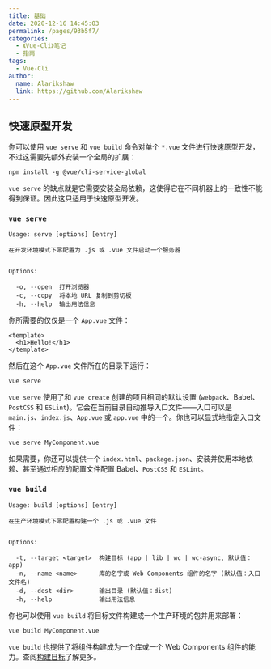 ```yaml
---
title: 基础
date: 2020-12-16 14:45:03
permalink: /pages/93b5f7/
categories:
  - 《Vue-Cli》笔记
  - 指南
tags: 
  - Vue-Cli
author: 
  name: Alarikshaw
  link: https://github.com/Alarikshaw
---
```


## 快速原型开发

你可以使用 `vue serve` 和 `vue build` 命令对单个 `*.vue` 文件进行快速原型开发，不过这需要先额外安装一个全局的扩展：

```
npm install -g @vue/cli-service-global 
```

`vue serve` 的缺点就是它需要安装全局依赖，这使得它在不同机器上的一致性不能得到保证。因此这只适用于快速原型开发。

### `vue serve`

```
Usage: serve [options] [entry]

在开发环境模式下零配置为 .js 或 .vue 文件启动一个服务器


Options:

  -o, --open  打开浏览器
  -c, --copy  将本地 URL 复制到剪切板
  -h, --help  输出用法信息 
```

你所需要的仅仅是一个 `App.vue` 文件：

```
<template>
  <h1>Hello!</h1>
</template> 
```

然后在这个 `App.vue` 文件所在的目录下运行：

```
vue serve 
```

`vue serve` 使用了和 `vue create` 创建的项目相同的默认设置 (`webpack`、Babel、`PostCSS` 和 `ESLint`)。它会在当前目录自动推导入口文件——入口可以是 `main.js`、`index.js`、`App.vue` 或 `app.vue` 中的一个。你也可以显式地指定入口文件：

```
vue serve MyComponent.vue 
```

如果需要，你还可以提供一个 `index.html`、`package.json`、安装并使用本地依赖、甚至通过相应的配置文件配置 Babel、`PostCSS` 和 `ESLint`。

### `vue build`

```
Usage: build [options] [entry]

在生产环境模式下零配置构建一个 .js 或 .vue 文件


Options:

  -t, --target <target>  构建目标 (app | lib | wc | wc-async, 默认值：app)
  -n, --name <name>      库的名字或 Web Components 组件的名字 (默认值：入口文件名)
  -d, --dest <dir>       输出目录 (默认值：dist)
  -h, --help             输出用法信息 
```

你也可以使用 `vue build` 将目标文件构建成一个生产环境的包并用来部署：

```
vue build MyComponent.vue 
```

`vue build` 也提供了将组件构建成为一个库或一个 Web Components 组件的能力。查阅[构建目标](/zh/guide/build-targets.html)了解更多。


